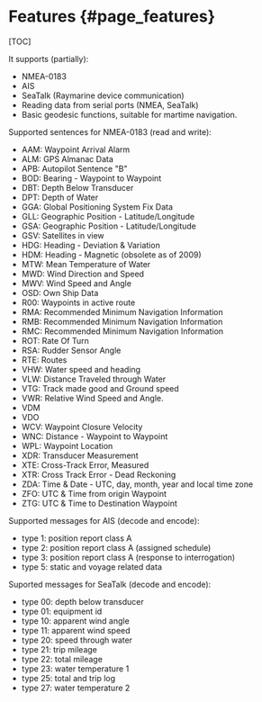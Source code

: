 Features {#page_features}
========

[TOC]

It supports (partially):
- NMEA-0183
- AIS
- SeaTalk (Raymarine device communication)
- Reading data from serial ports (NMEA, SeaTalk)
- Basic geodesic functions, suitable for martime navigation.

Supported sentences for NMEA-0183 (read and write):
- AAM: Waypoint Arrival Alarm
- ALM: GPS Almanac Data
- APB: Autopilot Sentence "B"
- BOD: Bearing - Waypoint to Waypoint
- DBT: Depth Below Transducer
- DPT: Depth of Water
- GGA: Global Positioning System Fix Data
- GLL: Geographic Position - Latitude/Longitude
- GSA: Geographic Position - Latitude/Longitude
- GSV: Satellites in view
- HDG: Heading - Deviation & Variation
- HDM: Heading - Magnetic (obsolete as of 2009)
- MTW: Mean Temperature of Water
- MWD: Wind Direction and Speed
- MWV: Wind Speed and Angle
- OSD: Own Ship Data
- R00: Waypoints in active route
- RMA: Recommended Minimum Navigation Information
- RMB: Recommended Minimum Navigation Information
- RMC: Recommended Minimum Navigation Information
- ROT: Rate Of Turn
- RSA: Rudder Sensor Angle
- RTE: Routes
- VHW: Water speed and heading
- VLW: Distance Traveled through Water
- VTG: Track made good and Ground speed
- VWR: Relative Wind Speed and Angle.
- VDM
- VDO
- WCV: Waypoint Closure Velocity
- WNC: Distance - Waypoint to Waypoint
- WPL: Waypoint Location
- XDR: Transducer Measurement
- XTE: Cross-Track Error, Measured
- XTR: Cross Track Error - Dead Reckoning
- ZDA: Time & Date - UTC, day, month, year and local time zone
- ZFO: UTC & Time from origin Waypoint
- ZTG: UTC & Time to Destination Waypoint

Supported messages for AIS (decode and encode):
- type 1: position report class A
- type 2: position report class A (assigned schedule)
- type 3: position report class A (response to interrogation)
- type 5: static and voyage related data

Suported messages for SeaTalk (decode and encode):
- type 00: depth below transducer
- type 01: equipment id
- type 10: apparent wind angle
- type 11: apparent wind speed
- type 20: speed through water
- type 21: trip mileage
- type 22: total mileage
- type 23: water temperature 1
- type 25: total and trip log
- type 27: water temperature 2

